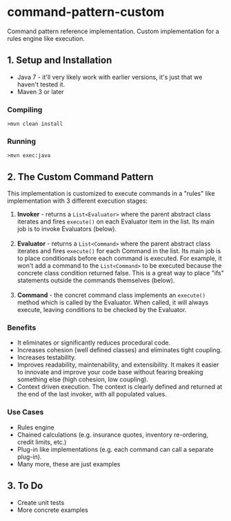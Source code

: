 # command-pattern-custom
Command pattern reference implementation. Custom implementation for a rules engine like execution.

## 1. Setup and Installation

* Java 7 - it'll very likely work with earlier versions, it's just that we haven't tested it.
* Maven 3 or later


### Compiling
````
>mvn clean install
````
### Running
````
>mvn exec:java
````
## 2. The Custom Command Pattern

This implementation is customized to execute commands in a "rules" like implementation with 3 different execution stages:

1. <strong>Invoker</strong> - returns a ````List<Evaluator>```` where the parent abstract class iterates and fires ````execute()```` on each Evaluator item in the list. Its main job is to invoke Evaluators (below).</br></br>
2. <strong>Evaluator</strong> - returns a ````List<Command>```` where the parent abstract class iterates and fires ````execute()```` for each Command in the list. Its main job is to place conditionals before each command is executed. For example, it won't add a command to the ````List<Command>```` to be executed because the concrete class condition returned false. This is a great way to place "ifs" statements outside the commands themselves (below).</br></br>
3. <strong>Command</strong> - the concret command class implements an ````execute()```` method which is called by the Evaluator. When called, it will always execute, leaving conditions to be checked by the Evaluator.

### Benefits
* It eliminates or significantly reduces procedural code.
* Increases cohesion (well defined classes) and eliminates tight coupling.
* Increases testability.
* Improves readability, maintenability, and extensibility. It makes it easier to innovate and improve your code base without fearing breaking something else (high cohesion, low coupling).
* Context driven execution. The context is clearly defined and returned at the end of the last invoker, with all populated values.

### Use Cases
* Rules engine
* Chained calculations (e.g. insurance quotes, inventory re-ordering, credit limits, etc.)
* Plug-in like implementations (e.g. each command can call a separate plug-in).
* Many more, these are just examples 


## 3. To Do

* Create unit tests
* More concrete examples

